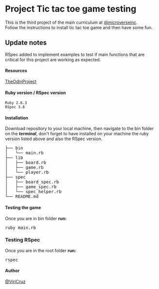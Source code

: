 # Project Tic tac toe game testing
This is the third project of the main curriculum at [@microverseinc](https://www.microverse.org/).<br>
Follow the instructions to install tic tac toe game and then have some fun.

## Update notes
RSpec added to implement examples to test if main functions that are critical for this project are working as expected.

#### Resources
[TheOdinProject](https://www.theodinproject.com/courses/ruby-programming/lessons/oop)

#### Ruby version / RSpec version
```
Ruby 2.6.3
RSpec 3.8
```
#### Installation
Download repository to your local machine, then navigate to the bin folder on the **_terminal_**, don't forget to have installed on your machine the ruby version listed above and also the RSpec version.
<pre>
├── bin
│   └── main.rb
├── lib
│   ├── board.rb
│   ├── game.rb
│   └── player.rb
├── spec
│   ├── board_spec.rb
│   ├── game_spec.rb
│   └── spec_helper.rb
└── README.md
</pre>
#### Testing the game
Once you are in bin folder <b>run:</b>
<pre>
ruby main.rb
</pre>
### Testing RSpec
Once you are in the root folder <b>run:</b>
<pre>
rspec
</pre>
#### Author
[@ViriCruz](https://github.com/ViriCruz)
